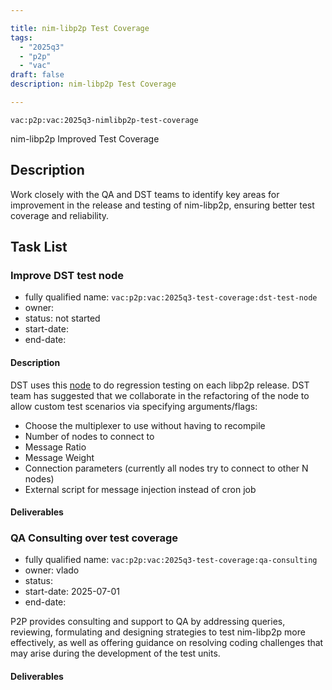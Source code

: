 ```yaml
---

title: nim-libp2p Test Coverage
tags:
  - "2025q3"
  - "p2p"
  - "vac"
draft: false
description: nim-libp2p Test Coverage

---
```


`vac:p2p:vac:2025q3-nimlibp2p-test-coverage`


nim-libp2p Improved Test Coverage

## Description
Work closely with the QA and DST teams to identify key areas for improvement in the release and testing of nim-libp2p,
ensuring better test coverage and reliability. 


## Task List

### Improve DST test node

* fully qualified name: `vac:p2p:vac:2025q3-test-coverage:dst-test-node`
* owner:
* status: not started
* start-date:
* end-date: 

#### Description
DST uses this [node](https://github.com/vacp2p/dst-gossipsub-test-node/blob/dockerized/main.nim) to do regression testing 
on each libp2p release. DST team has suggested that we collaborate in the refactoring of the node to allow custom test 
scenarios via specifying arguments/flags:
- Choose the multiplexer to use without having to recompile
- Number of nodes to connect to
- Message Ratio
- Message Weight
- Connection parameters (currently all nodes try to connect to other N nodes)
- External script for message injection instead of cron job

#### Deliverables



### QA Consulting over test coverage

* fully qualified name: `vac:p2p:vac:2025q3-test-coverage:qa-consulting`
* owner: vlado
* status:
* start-date: 2025-07-01
* end-date: 

P2P provides consulting and support to QA by addressing queries, reviewing, formulating and designing strategies to test 
nim-libp2p more effectively, as well as offering guidance on resolving coding challenges that may arise during the 
development of the test units.

#### Deliverables









